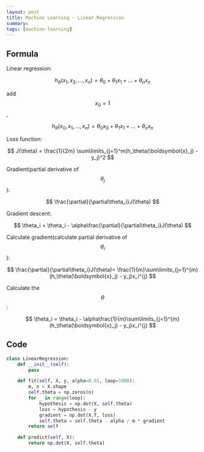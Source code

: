 ```yaml
---
layout: post
title: Machine Learning - Linear Regression
summary:
tags: [machine-learning]
---
```


## Formula

Linear regression:

$$ h_\theta(x_1, x_2, \ldots, x_n) = \theta_0 + \theta_1 x_1 + \ldots + \theta_n x_n $$

add $$ x_0 = 1 $$,

$$ h_\theta(x_0, x_1, \ldots, x_n) = \theta_0 x_0 + \theta_1 x_1 + \ldots + \theta_n x_n $$

Loss function:

$$ J(\theta) = \frac{1}{2m} \sum\limits_{j=1}^m(h_\theta(\boldsymbol{x}_j) - y_j)^2 $$

Gradient(partial derivative of $$ \theta_j $$):

$$ \frac{\partial}{\partial\theta_i}J(\theta) $$

Gradient descent:

$$ \theta_i = \theta_i - \alpha\frac{\partial}{\partial\theta_i}J(\theta) $$

Calculate gradient(calculate partial derivative of $$ \theta_i $$):

$$ \frac{\partial}{\partial\theta_i}J(\theta)= \frac{1}{m}\sum\limits_{j=1}^{m}(h_\theta(\boldsymbol{x}_j) - y_j)x_i^{j} $$

Calculate the $$ \theta $$:

$$ \theta_i = \theta_i - \alpha\frac{1}{m}\sum\limits_{j=1}^{m}(h_\theta(\boldsymbol{x}_j) - y_j)x_i^{j} $$

## Code

``` python
class LinearRegression:
    def __init__(self):
        pass

    def fit(self, X, y, alpha=0.01, loop=1000):
        m, n = X.shape
        self.theta = np.zeros(n)
        for _ in range(loop):
            hypothesis = np.dot(X, self.theta)
            loss = hypothesis - y
            gradient = np.dot(X.T, loss)
            self.theta = self.theta - alpha / m * gradient
        return self

    def predict(self, X):
        return np.dot(X, self.theta)
```
